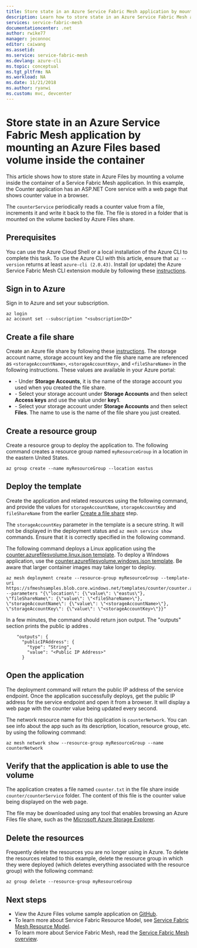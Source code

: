```yaml
---
title: Store state in an Azure Service Fabric Mesh application by mounting an Azure Files based volume inside the container  | Microsoft Docs
description: Learn how to store state in an Azure Service Fabric Mesh application by mounting an Azure Files based volume inside the container using the Azure CLI.
services: service-fabric-mesh
documentationcenter: .net
author: rwike77
manager: jeconnoc
editor: caiwang
ms.assetid: 
ms.service: service-fabric-mesh
ms.devlang: azure-cli
ms.topic: conceptual
ms.tgt_pltfrm: NA
ms.workload: NA
ms.date: 11/21/2018
ms.author: ryanwi
ms.custom: mvc, devcenter 
---
```


# Store state in an Azure Service Fabric Mesh application by mounting an Azure Files based volume inside the container

This article shows how to store state in Azure Files by mounting a volume inside the container of a Service Fabric Mesh application. In this example, the Counter application has an ASP.NET Core service with a web page that shows counter value in a browser. 

The `counterService` periodically reads a counter value from a file, increments it and write it back to the file. The file is stored in a folder that is mounted on the volume backed by Azure Files share.

## Prerequisites

You can use the Azure Cloud Shell or a local installation of the Azure CLI to complete this task. To use the Azure CLI with this article, ensure that `az --version` returns at least `azure-cli (2.0.43)`.  Install (or update) the Azure Service Fabric Mesh CLI extension module by following these [instructions](service-fabric-mesh-howto-setup-cli.md).

## Sign in to Azure

Sign in to Azure and set your subscription.

```azurecli-interactive
az login
az account set --subscription "<subscriptionID>"
```

## Create a file share

Create an Azure file share by following these [instructions](/azure/storage/files/storage-how-to-create-file-share). The storage account name, storage account key and the file share name are referenced as `<storageAccountName>`, `<storageAccountKey>`, and `<fileShareName>` in the following instructions. These values are available in your Azure portal:
* <storageAccountName> - Under **Storage Accounts**, it is the name of the storage account you used when you created the file share.
* <storageAccountKey> - Select your storage account under **Storage Accounts** and then select **Access keys** and use the value under **key1**.
* <fileShareName> - Select your storage account under  **Storage Accounts** and then select **Files**. The name to use is the name of the file share you just created.

## Create a resource group

Create a resource group to deploy the application to. The following command creates a resource group named `myResourceGroup` in a location in the eastern United States.

```azurecli-interactive
az group create --name myResourceGroup --location eastus 
```

## Deploy the template

Create the application and related resources using the following command, and provide the values for `storageAccountName`, `storageAccountKey` and `fileShareName` from the earlier [Create a file share](#create-a-file-share) step.

The `storageAccountKey` parameter in the template is a secure string. It will not be displayed in the deployment status and `az mesh service show` commands. Ensure that it is correctly specified in the following command.

The following command deploys a Linux application using the [counter.azurefilesvolume.linux.json template](https://sfmeshsamples.blob.core.windows.net/templates/counter/counter.azurefilesvolume.linux.json). To deploy a Windows application, use the [counter.azurefilesvolume.windows.json template](https://sfmeshsamples.blob.core.windows.net/templates/counter/counter.azurefilesvolume.windows.json). Be aware that larger container images may take longer to deploy.

```azurecli-interactive
az mesh deployment create --resource-group myResourceGroup --template-uri https://sfmeshsamples.blob.core.windows.net/templates/counter/counter.azurefilesvolume.linux.json  --parameters "{\"location\": {\"value\": \"eastus\"}, \"fileShareName\": {\"value\": \"<fileShareName>\"}, \"storageAccountName\": {\"value\": \"<storageAccountName>\"}, \"storageAccountKey\": {\"value\": \"<storageAccountKey>\"}}"
```

In a few minutes, the command should return json output. The "outputs" section prints the public ip addres <IP Address>.
```
    "outputs": {
      "publicIPAddress": {
        "type": "String",
        "value": "<Public IP Address>"
      } 
```
## Open the application

The deployment command will return the public IP address of the service endpoint. Once the application successfully deploys, get the public IP address for the service endpoint and open it from a browser. It will display a web page with the counter value being updated every second.

The network resource name for this application is `counterNetwork`. You can see info about the app such as its description, location, resource group, etc. by using the following command:

```azurecli-interactive
az mesh network show --resource-group myResourceGroup --name counterNetwork
```

## Verify that the application is able to use the volume

The application creates a file named `counter.txt` in the file share inside `counter/counterService` folder. The content of this file is the counter value being displayed on the web page.

The file may be downloaded using any tool that enables browsing an Azure Files file share, such as the [Microsoft Azure Storage Explorer](https://azure.microsoft.com/features/storage-explorer/).

## Delete the resources

Frequently delete the resources you are no longer using in Azure. To delete the resources related to this example, delete the resource group in which they were deployed (which deletes everything associated with the resource group) with the following command:

```azurecli-interactive
az group delete --resource-group myResourceGroup
```

## Next steps

- View the Azure Files volume sample application on [GitHub](https://github.com/Azure-Samples/service-fabric-mesh/tree/master/src/counter).
- To learn more about Service Fabric Resource Model, see [Service Fabric Mesh Resource Model](service-fabric-mesh-service-fabric-resources.md).
- To learn more about Service Fabric Mesh, read the [Service Fabric Mesh overview](service-fabric-mesh-overview.md).
